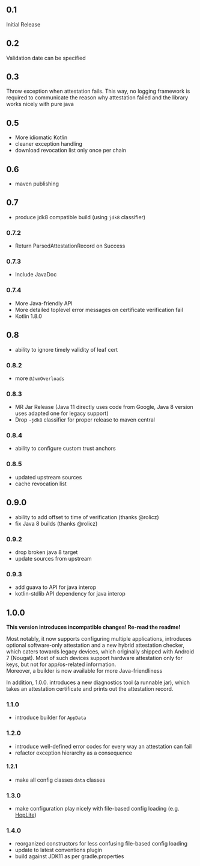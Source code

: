 ## 0.1
Initial Release

## 0.2
Validation date can be specified

## 0.3
Throw exception when attestation fails. This way, no logging framework is required to communicate the reason why
attestation failed and the library works nicely with pure java

## 0.5
- More idiomatic Kotlin
- cleaner exception handling
- download revocation list only once per chain

## 0.6 
- maven publishing

## 0.7
- produce jdk8 compatible build (using `jdk8` classifier)

### 0.7.2
- Return ParsedAttestationRecord on Success

### 0.7.3
- Include JavaDoc

### 0.7.4
- More Java-friendly API
- More detailed toplevel error messages on certificate verification fail
- Kotlin 1.8.0

## 0.8
- ability to ignore timely validity of leaf cert

### 0.8.2
- more `@JvmOverloads`

### 0.8.3
- MR Jar Release (Java 11 directly uses code from Google, Java 8 version uses adapted one for legacy support)
- Drop `-jdk8` classifier for proper release to maven central

### 0.8.4
- ability to configure custom trust anchors

### 0.8.5
- updated upstream sources
- cache revocation list

## 0.9.0
- ability to add offset to time of verification (thanks @rolicz)
- fix Java 8 builds (thanks @rolicz)

### 0.9.2
- drop broken java 8 target
- update sources from upstream

### 0.9.3
- add guava to API for java interop
- kotlin-stdlib API dependency for java interop


## 1.0.0

**This version introduces incompatible changes! Re-read the readme!**

Most notably, it now supports configuring multiple applications, introduces optional software-only attestation and a new hybrid
attestation checker, which caters towards legacy devices, which originally shipped with Android 7 (Nougat).
Most of such devices support hardware attestation only for keys, but not for app/os-related information.
<br>
Moreover, a builder is now available for more Java-friendliness

In addition, 1.0.0. introduces a new diagnostics tool (a runnable jar), which takes an attestation certificate and prints
out the attestation record.

### 1.1.0
- introduce builder for `AppData`

### 1.2.0
- introduce well-defined error codes for every way an attestation can fail
- refactor exception hierarchy as a consequence

#### 1.2.1
- make all config classes `data` classes

### 1.3.0
- make configuration play nicely with file-based config loading (e.g. [HopLite](https://github.com/sksamuel/hoplite))

### 1.4.0
- reorganized constructors for less confusing file-based config loading
- update to latest conventions plugin
- build against JDK11 as per gradle.properties